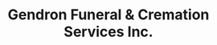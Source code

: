 ---
title: "Gendron Funeral & Cremation Services Inc."
url: /fort-myers/gendron-funeral-und-cremation-services-inc/
shop: Bestattungen
---